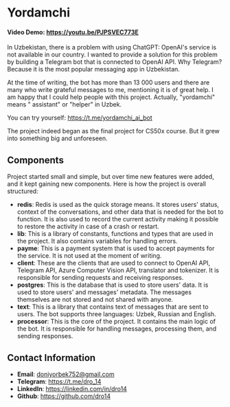 # Yordamchi

#### Video Demo: https://youtu.be/PJPSVEC773E

In Uzbekistan, there is a problem with using ChatGPT: OpenAI's service is not available in our country. I wanted to
provide a solution for this problem by building a Telegram bot that is connected to OpenAI API. Why Telegram? Because it
is the most popular messaging app in Uzbekistan.

At the time of writing, the bot has more than 13 000 users and there are many who write grateful messages to me,
mentioning it is of great help. I am happy that I could help people with this project. Actually, "yordamchi" means "
assistant" or "helper" in Uzbek.

You can try yourself: https://t.me/yordamchi_ai_bot

The project indeed began as the final project for CS50x course. But it grew into something big and unforeseen.

## Components

Project started small and simple, but over time new features were added, and it kept gaining new components. Here is how
the project is overall structured:

- **redis**: Redis is used as the quick storage means. It stores users' status, context of the conversations, and other
  data that is needed for the bot to function. It is also used to record the current activity making it possible to
  restore the activity in case of a crash or restart.
- **lib**: This is a library of constants, functions and types that are used in the project. It also contains variables
  for handling errors.
- **payme**: This is a payment system that is used to accept payments for the service. It is not used at the moment of
  writing.
- **client**: These are the clients that are used to connect to OpenAI API, Telegram API, Azure Computer Vision API,
  translator and tokenizer. It is responsible for sending requests and
  receiving responses.
- **postgres**: This is the database that is used to store users' data. It is used to store users' and messages'
  metadata. The messages themselves are not stored and not shared with anyone.
- **text**: This is a library that contains text of messages that are sent to users. The bot supports three languages:
  Uzbek, Russian and English.
- **processor**: This is the core of the project. It contains the main logic of the bot. It is responsible for handling
  messages, processing them, and sending responses.

## Contact Information

- **Email**: doniyorbek752@gmail.com
- **Telegram**: https://t.me/dro_14
- **LinkedIn**: https://linkedin.com/in/dro14
- **Github**: https://github.com/dro14



